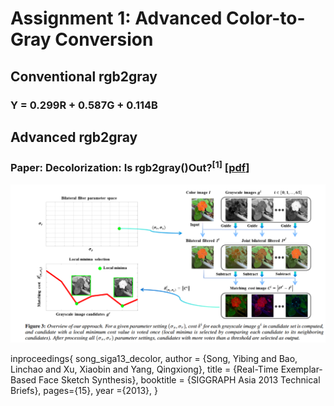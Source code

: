 # Assignment 1: Advanced Color-to-Gray Conversion
## Conventional rgb2gray
### Y = 0.299R + 0.587G + 0.114B
## Advanced rgb2gray
### Paper: Decolorization: Is rgb2gray()Out?<sup>[1]</sup> [[pdf](https://ybsong00.github.io/siga13tb/siga13tb_final.pdf)]
![Overview](Overview.png)

inproceedings{
   song_siga13_decolor,
   author = {Song, Yibing and Bao, Linchao and Xu, Xiaobin and Yang, Qingxiong},
   title = {Real-Time Exemplar-Based Face Sketch Synthesis},
   booktitle = {SIGGRAPH Asia 2013 Technical Briefs},
   pages={15},
   year ={2013},
   } 
